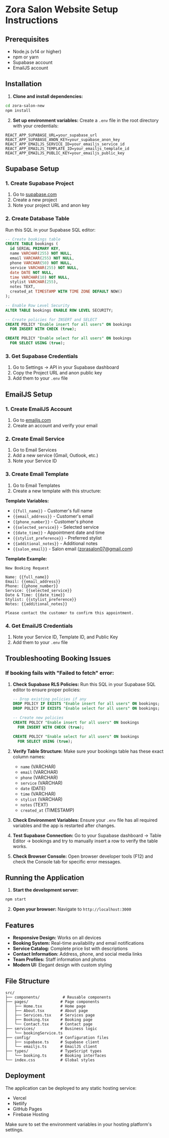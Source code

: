 # Zora Salon Website Setup Instructions

## Prerequisites
- Node.js (v14 or higher)
- npm or yarn
- Supabase account
- EmailJS account

## Installation

1. **Clone and install dependencies:**
```bash
cd zora-salon-new
npm install
```

2. **Set up environment variables:**
Create a `.env` file in the root directory with your credentials:

```env
REACT_APP_SUPABASE_URL=your_supabase_url
REACT_APP_SUPABASE_ANON_KEY=your_supabase_anon_key
REACT_APP_EMAILJS_SERVICE_ID=your_emailjs_service_id
REACT_APP_EMAILJS_TEMPLATE_ID=your_emailjs_template_id
REACT_APP_EMAILJS_PUBLIC_KEY=your_emailjs_public_key
```

## Supabase Setup

### 1. Create Supabase Project
1. Go to [supabase.com](https://supabase.com)
2. Create a new project
3. Note your project URL and anon key

### 2. Create Database Table
Run this SQL in your Supabase SQL editor:

```sql
-- Create bookings table
CREATE TABLE bookings (
  id SERIAL PRIMARY KEY,
  name VARCHAR(255) NOT NULL,
  email VARCHAR(255) NOT NULL,
  phone VARCHAR(50) NOT NULL,
  service VARCHAR(255) NOT NULL,
  date DATE NOT NULL,
  time VARCHAR(10) NOT NULL,
  stylist VARCHAR(255),
  notes TEXT,
  created_at TIMESTAMP WITH TIME ZONE DEFAULT NOW()
);

-- Enable Row Level Security
ALTER TABLE bookings ENABLE ROW LEVEL SECURITY;

-- Create policies for INSERT and SELECT
CREATE POLICY "Enable insert for all users" ON bookings
  FOR INSERT WITH CHECK (true);

CREATE POLICY "Enable select for all users" ON bookings
  FOR SELECT USING (true);
```

### 3. Get Supabase Credentials
1. Go to Settings → API in your Supabase dashboard
2. Copy the Project URL and anon public key
3. Add them to your `.env` file

## EmailJS Setup

### 1. Create EmailJS Account
1. Go to [emailjs.com](https://emailjs.com)
2. Create an account and verify your email

### 2. Create Email Service
1. Go to Email Services
2. Add a new service (Gmail, Outlook, etc.)
3. Note your Service ID

### 3. Create Email Template
1. Go to Email Templates
2. Create a new template with this structure:

**Template Variables:**
- `{{full_name}}` - Customer's full name
- `{{email_address}}` - Customer's email
- `{{phone_number}}` - Customer's phone
- `{{selected_service}}` - Selected service
- `{{date_time}}` - Appointment date and time
- `{{stylist_preference}}` - Preferred stylist
- `{{additional_notes}}` - Additional notes
- `{{salon_email}}` - Salon email (zorasalon07@gmail.com)

**Template Example:**
```
New Booking Request

Name: {{full_name}}
Email: {{email_address}}
Phone: {{phone_number}}
Service: {{selected_service}}
Date & Time: {{date_time}}
Stylist: {{stylist_preference}}
Notes: {{additional_notes}}

Please contact the customer to confirm this appointment.
```

### 4. Get EmailJS Credentials
1. Note your Service ID, Template ID, and Public Key
2. Add them to your `.env` file

## Troubleshooting Booking Issues

### If booking fails with "Failed to fetch" error:

1. **Check Supabase RLS Policies:**
   Run this SQL in your Supabase SQL editor to ensure proper policies:
   ```sql
   -- Drop existing policies if any
   DROP POLICY IF EXISTS "Enable insert for all users" ON bookings;
   DROP POLICY IF EXISTS "Enable select for all users" ON bookings;
   
   -- Create new policies
   CREATE POLICY "Enable insert for all users" ON bookings
     FOR INSERT WITH CHECK (true);
   
   CREATE POLICY "Enable select for all users" ON bookings
     FOR SELECT USING (true);
   ```

2. **Verify Table Structure:**
   Make sure your bookings table has these exact column names:
   - `name` (VARCHAR)
   - `email` (VARCHAR)
   - `phone` (VARCHAR)
   - `service` (VARCHAR)
   - `date` (DATE)
   - `time` (VARCHAR)
   - `stylist` (VARCHAR)
   - `notes` (TEXT)
   - `created_at` (TIMESTAMP)

3. **Check Environment Variables:**
   Ensure your `.env` file has all required variables and the app is restarted after changes.

4. **Test Supabase Connection:**
   Go to your Supabase dashboard → Table Editor → bookings and try to manually insert a row to verify the table works.

5. **Check Browser Console:**
   Open browser developer tools (F12) and check the Console tab for specific error messages.

## Running the Application

1. **Start the development server:**
```bash
npm start
```

2. **Open your browser:**
Navigate to `http://localhost:3000`

## Features

- **Responsive Design:** Works on all devices
- **Booking System:** Real-time availability and email notifications
- **Service Catalog:** Complete price list with descriptions
- **Contact Information:** Address, phone, and social media links
- **Team Profiles:** Staff information and photos
- **Modern UI:** Elegant design with custom styling

## File Structure

```
src/
├── components/          # Reusable components
├── pages/              # Page components
│   ├── Home.tsx        # Home page
│   ├── About.tsx       # About page
│   ├── Services.tsx    # Services page
│   ├── Booking.tsx     # Booking page
│   └── Contact.tsx     # Contact page
├── services/           # Business logic
│   └── bookingService.ts
├── config/             # Configuration files
│   ├── supabase.ts     # Supabase client
│   └── emailjs.ts      # EmailJS client
├── types/              # TypeScript types
│   └── booking.ts      # Booking interfaces
└── index.css           # Global styles
```

## Deployment

The application can be deployed to any static hosting service:
- Vercel
- Netlify
- GitHub Pages
- Firebase Hosting

Make sure to set the environment variables in your hosting platform's settings. 